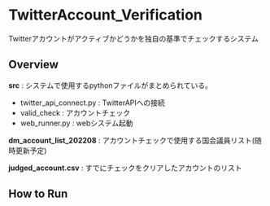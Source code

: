 # TwitterAccount_Verification
Twitterアカウントがアクティブかどうかを独自の基準でチェックするシステム

## Overview
**src** : システムで使用するpythonファイルがまとめられている。  
- twitter_api_connect.py : TwitterAPIへの接続  
- valid_check : アカウントチェック  
- web_runner.py : webシステム起動

**dm_account_list_202208** : アカウントチェックで使用する国会議員リスト(随時更新予定)  

**judged_account.csv** : すでにチェックをクリアしたアカウントのリスト  

## How to Run
